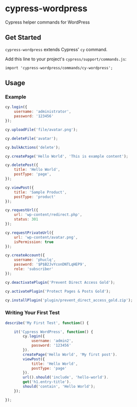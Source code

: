 # cypress-wordpress
Cypress helper commands for WordPress

## Get Started

`cypress-wordpress` extends Cypress' `cy` command.

Add this line to your project's `cypress/support/commands.js`:

```
import 'cypress-wordpress/commands/cy-wordpress';
```

## Usage

### Example

```javascript
cy.login({
    username: 'administrator',
    password: '123456'
});

cy.uploadFile('file/avatar.png');

cy.deleteFile('avatar');

cy.bulkActions('delete');

cy.createPage('Hello World', 'This is example content');

cy.deletePost({
    title: 'Hello World',
    postType: 'page',
});

cy.viewPost({
    title: 'Sample Product',
    postType: 'product'
});

cy.requestUrl({
    url: 'wp-content/redirect.php',
    status: 301
});

cy.requestPrivateUrl({
    url: 'wp-content/avatar.png',
    isPermission: true
});

cy.createAccount({
    username: 'phuclq',
    password: '$P$B2JvYconDNTLqHEP9',
    role: 'subscriber'
});

cy.deactivatePlugin('Prevent Direct Access Gold');

cy.activatePlugin('Protect Pages & Posts Gold');

cy.installPlugin('plugin/prevent_direct_access_gold.zip');

```

### Writing Your First Test

```javascript
describe('My First Test', function() {

    it('Cypress WordPress', function() {
        cy.login({
            username: 'admin2',
            password: '123456'
        }).
        createPage('Hello World', 'My first post').
        viewPost({
            title: 'Hello World',
            postType: 'page'
        }).
        url().should('include', 'hello-world').
        get('h1.entry-title').
        should('contain', 'Hello World');
    });

});
```